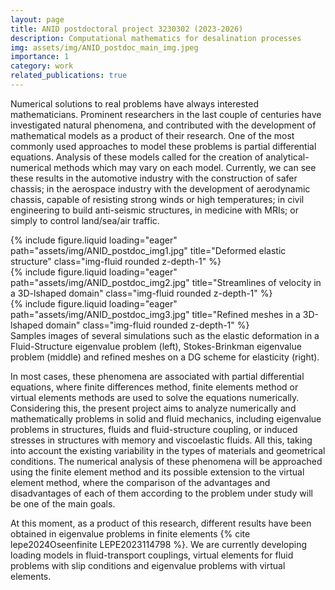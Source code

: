 ```yaml
---
layout: page
title: ANID postdoctoral project 3230302 (2023-2026)
description: Computational mathematics for desalination processes 
img: assets/img/ANID_postdoc_main_img.jpeg
importance: 1
category: work
related_publications: true
---
```

Numerical solutions to real problems have always interested mathematicians. Prominent researchers in the last couple of centuries have investigated natural phenomena, and contributed with the development of mathematical models as a product of their research. One of the most commonly used approaches to model these problems is partial differential equations. Analysis of these models called for the creation of analytical-numerical methods which may vary on each model. Currently, we can see these results in the automotive industry with the construction of safer chassis; in the aerospace industry with the development of aerodynamic chassis, capable of resisting strong winds or high temperatures; in civil engineering to build anti-seismic structures, in medicine with MRIs; or simply to control land/sea/air traffic.

<div class="row">
    <div class="col-sm mt-3 mt-md-0">
        {% include figure.liquid loading="eager" path="assets/img/ANID_postdoc_img1.jpg" title="Deformed elastic structure" class="img-fluid rounded z-depth-1" %}
    </div>
    <div class="col-sm mt-3 mt-md-0">
        {% include figure.liquid loading="eager" path="assets/img/ANID_postdoc_img2.jpg" title="Streamlines of velocity in a 3D-lshaped domain" class="img-fluid rounded z-depth-1" %}
    </div>
    <div class="col-sm mt-3 mt-md-0">
        {% include figure.liquid loading="eager" path="assets/img/ANID_postdoc_img3.jpg" title="Refined meshes in a 3D-lshaped domain" class="img-fluid rounded z-depth-1" %}
    </div>
</div>
<div class="caption">
    Samples images of several simulations such as the elastic deformation in a Fluid-Structure eigenvalue problem (left), Stokes-Brinkman eigenvalue problem (middle) and refined meshes on a DG scheme for elasticity (right).
</div>

In most cases, these phenomena are associated with partial differential equations, where finite differences method, finite elements method or virtual elements methods are used to solve the equations numerically. Considering this, the present project aims to analyze numerically and mathematically problems in solid and fluid mechanics, including eigenvalue problems in structures, fluids and fluid-structure coupling, or  induced stresses in structures with memory and viscoelastic fluids. All this, taking into account the existing variability in the types of materials and geometrical conditions. The numerical analysis of these phenomena will be approached using the finite element method and its possible extension to the virtual element method, where the comparison of the advantages and disadvantages of each of them according to the problem under study will be one of the main goals.

At this moment, as a product of this research, different results have been obtained in eigenvalue problems in finite elements {% cite lepe2024Oseenfinite LEPE2023114798 %}. We are currently developing loading models in fluid-transport couplings, virtual elements for fluid problems with slip conditions and eigenvalue problems with virtual elements.

